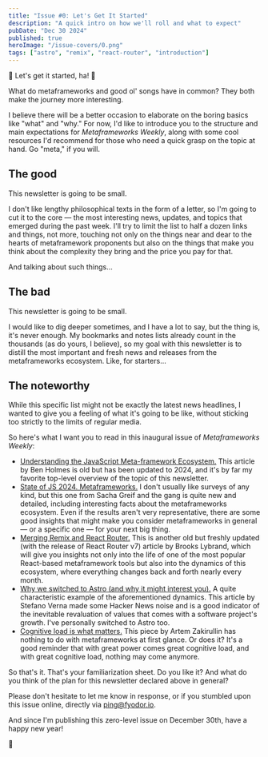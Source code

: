```yaml
---
title: "Issue #0: Let's Get It Started"
description: "A quick intro on how we'll roll and what to expect"
pubDate: "Dec 30 2024"
published: true
heroImage: "/issue-covers/0.png"
tags: ["astro", "remix", "react-router", "introduction"]
---
```


🎵 Let's get it started, ha! 🎵

What do metaframeworks and good ol' songs have in common? They both make the journey more interesting.

I believe there will be a better occasion to elaborate on the boring basics like "what" and "why." For now, I'd like to introduce you to the structure and main expectations for _Metaframeworks Weekly_, along with some cool resources I'd recommend for those who need a quick grasp on the topic at hand. Go "meta," if you will.

## The good

This newsletter is going to be small.

I don't like lengthy philosophical texts in the form of a letter, so I'm going to cut it to the core — the most interesting news, updates, and topics that emerged during the past week. I'll try to limit the list to half a dozen links and things, not more, touching not only on the things near and dear to the hearts of metaframework proponents but also on the things that make you think about the complexity they bring and the price you pay for that.

And talking about such things…

## The bad

This newsletter is going to be small.

I would like to dig deeper sometimes, and I have a lot to say, but the thing is, it's never enough. My bookmarks and notes lists already count in the thousands (as do yours, I believe), so my goal with this newsletter is to distill the most important and fresh news and releases from the metaframeworks ecosystem. Like, for starters…

## The noteworthy

While this specific list might not be exactly the latest news headlines, I wanted to give you a feeling of what it's going to be like, without sticking too strictly to the limits of regular media.

So here's what I want you to read in this inaugural issue of _Metaframeworks Weekly_:

- [Understanding the JavaScript Meta-framework Ecosystem.](https://prismic.io/blog/javascript-meta-frameworks-ecosystem) This article by Ben Holmes is old but has been updated to 2024, and it's by far my favorite top-level overview of the topic of this newsletter.
- [State of JS 2024. Metaframeworks.](https://2024.stateofjs.com/en-US/libraries/meta-frameworks/) I don't usually like surveys of any kind, but this one from Sacha Greif and the gang is quite new and detailed, including interesting facts about the metaframeworks ecosystem. Even if the results aren't very representative, there are some good insights that might make you consider metaframeworks in general — or a specific one — for your next big thing.
- [Merging Remix and React Router.](https://remix.run/blog/merging-remix-and-react-router) This is another old but freshly updated (with the release of React Router v7) article by Brooks Lybrand, which will give you insights not only into the life of one of the most popular React-based metaframework tools but also into the dynamics of this ecosystem, where everything changes back and forth nearly every month.
- [Why we switched to Astro (and why it might interest you).](https://www.datocms.com/blog/why-we-switched-to-astro) A quite characteristic example of the aforementioned dynamics. This article by Stefano Verna made some Hacker News noise and is a good indicator of the inevitable revaluation of values that comes with a software project's growth. I've personally switched to Astro too.
- [Cognitive load is what matters.](https://minds.md/zakirullin/cognitive) This piece by Artem Zakirullin has nothing to do with metaframeworks at first glance. Or does it? It's a good reminder that with great power comes great cognitive load, and with great cognitive load, nothing may come anymore.

So that's it. That's your familiarization sheet. Do you like it? And what do you think of the plan for this newsletter declared above in general?

Please don't hesitate to let me know in response, or if you stumbled upon this issue online, directly via [ping@fyodor.io](mailto:ping@fyodor.io).

And since I'm publishing this zero-level issue on December 30th, have a happy new year!

👋

